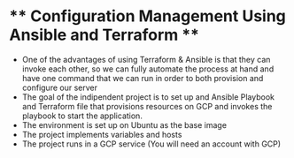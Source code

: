 # ** Configuration Management Using Ansible and Terraform **

- One of the advantages of using Terraform & Ansible is that they can invoke each other, so we can fully automate the process at hand and have one command that we can run in order to both provision and configure our server
- The goal of the indipendent project is to set up and Ansible Playbook and Terraform file that provisions  resources on GCP and invokes the playbook to start the application.
- The environment is set up on Ubuntu as the base image
- The project implements variables and hosts
- The project runs in a GCP service (You will need an account with GCP)

